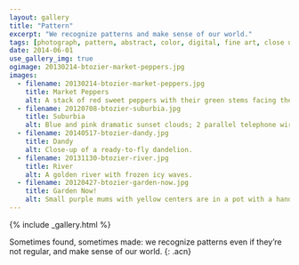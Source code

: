 ```yaml
---
layout: gallery
title: "Pattern"
excerpt: "We recognize patterns and make sense of our world."
tags: [photograph, pattern, abstract, color, digital, fine art, close up]
date: 2014-06-01
use_gallery_img: true
ogimage: 20130214-btozier-market-peppers.jpg
images:
  - filename: 20130214-btozier-market-peppers.jpg
    title: Market Peppers
    alt: A stack of red sweet peppers with their green stems facing the camera fills the frame.
  - filename: 20120708-btozier-suburbia.jpg
    title: Suburbia
    alt: Blue and pink dramatic sunset clouds; 2 parallel telephone wires string across the width of the frame.
  - filename: 20140517-btozier-dandy.jpg
    title: Dandy
    alt: Close-up of a ready-to-fly dandelion.
  - filename: 20131130-btozier-river.jpg
    title: River
    alt: A golden river with frozen icy waves.
  - filename: 20120427-btozier-garden-now.jpg
    title: Garden Now!
    alt: Small purple mums with yellow centers are in a pot with a hand trowel and gardening gloves nearby.
---
```


{% include _gallery.html %}

Sometimes found, sometimes made: we recognize patterns even if they’re not regular, and make sense of our world.
{: .acn}
